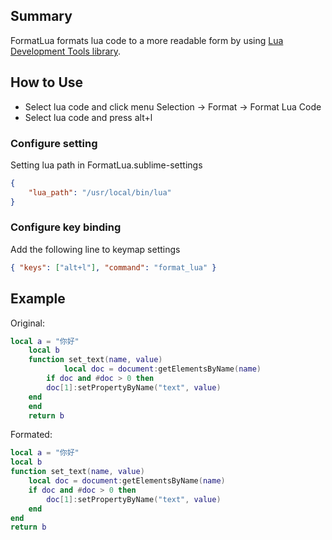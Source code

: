 ## Summary

FormatLua formats lua code to a more readable form by using [Lua Development Tools library](https://github.com/eclipse/koneki.ldt/tree/master/libraries).


## How to Use

* Select lua code and click menu Selection -> Format -> Format Lua Code
* Select lua code and press alt+l

### Configure setting
Setting lua path in FormatLua.sublime-settings

```json
{
    "lua_path": "/usr/local/bin/lua"
}
```
### Configure key binding

Add the following line to keymap settings

```json
{ "keys": ["alt+l"], "command": "format_lua" }
```

## Example

Original:

```lua
local a = "你好"
    local b
    function set_text(name, value)
            local doc = document:getElementsByName(name)
        if doc and #doc > 0 then
        doc[1]:setPropertyByName("text", value)
    end
    end
    return b
```
Formated:

```lua
local a = "你好"
local b
function set_text(name, value)
    local doc = document:getElementsByName(name)
    if doc and #doc > 0 then
        doc[1]:setPropertyByName("text", value)
    end
end
return b
```
